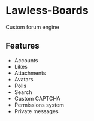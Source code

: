 # Lawless-Boards
Custom forum engine

## Features
- Accounts
- Likes
- Attachments
- Avatars
- Polls
- Search
- Custom CAPTCHA
- Permissions system
- Private messages